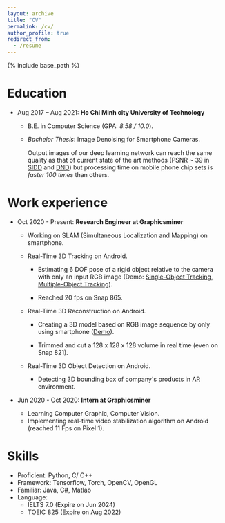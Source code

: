```yaml
---
layout: archive
title: "CV"
permalink: /cv/
author_profile: true
redirect_from:
  - /resume
---
```


{% include base_path %}

Education
======
* Aug 2017 – Aug 2021: **Ho Chi Minh city University of Technology**
  
  *  B.E. in Computer Science (GPA: *8.58 / 10.0*).
  * *Bachelor Thesis*: Image Denoising for Smartphone Cameras.
  
    Output images of our deep learning network can reach the same quality as that of current state of the art methods (PSNR ~ 39 in [SIDD](https://www.eecs.yorku.ca/~kamel/sidd/) and [DND](https://noise.visinf.tu-darmstadt.de/)) but processing time on mobile phone chip sets is *faster 100 times* than others.

Work experience
======

* Oct 2020 - Present: **Research Engineer at Graphicsminer**
  
  * Working on SLAM (Simultaneous Localization and Mapping) on smartphone.

  * Real-Time 3D Tracking on Android.
  
    * Estimating 6 DOF pose of a rigid object relative to the camera with only an input RGB image (Demo: [Single-Object Tracking](https://youtu.be/V0rqnS49Jmo), [Multiple-Object Tracking](https://youtu.be/zMS4lG3k6I8)).

    * Reached 20 fps on Snap 865.

  * Real-Time 3D Reconstruction on Android.
  
    * Creating a 3D model based on RGB image sequence by only using smartphone ([Demo](https://youtu.be/JCCMruKG27Q)).

    * Trimmed and cut a 128 x 128 x 128 volume in real time (even on Snap 821).

  * Real-Time 3D Object Detection on Android.

    * Detecting 3D bounding box of company's products in AR environment.

* Jun 2020 - Oct 2020: **Intern at Graphicsminer**
  
  * Learning Computer Graphic, Computer Vision.
  * Implementing real-time video stabilization algorithm on Android (reached 11 Fps on Pixel 1).
  
Skills
======

* Proficient: Python, C/ C++
* Framework: Tensorflow, Torch, OpenCV, OpenGL
* Familiar: Java, C#, Matlab
* Language:
  * IELTS 7.0 (Expire on Jun 2024)
  * TOEIC 825 (Expire on Aug 2022)

<!-- Publications
======
  Lab Installation at SIGGRAPH 22 
  <ul>{% for post in site.publications %}
    {% include archive-single-cv.html %}
  {% endfor %}</ul> -->
  

<!-- Publications
======
  <ul>{% for post in site.publications %}
    {% include archive-single-cv.html %}
  {% endfor %}</ul>
  
Talks
======
  <ul>{% for post in site.talks %}
    {% include archive-single-talk-cv.html %}
  {% endfor %}</ul> -->
  
<!-- Teaching
======
  <ul>{% for post in site.teaching %}
    {% include archive-single-cv.html %}
  {% endfor %}</ul> -->
  
<!-- Service and leadership
======
* Currently signed in to 43 different slack teams -->
